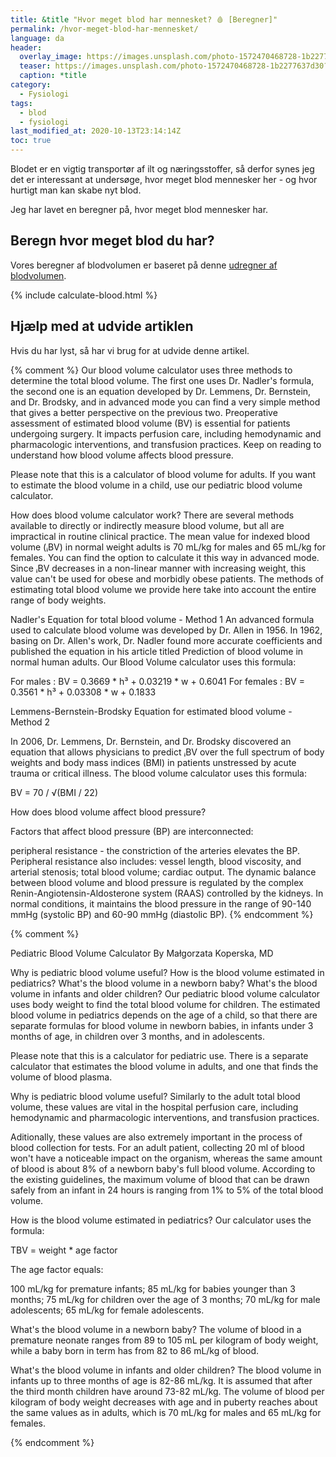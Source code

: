 ```yaml
---
title: &title "Hvor meget blod har mennesket? 🩸 [Beregner]"
permalink: /hvor-meget-blod-har-mennesket/
language: da
header:
  overlay_image: https://images.unsplash.com/photo-1572470468728-1b2277637d30?ixlib=rb-1.2.1&ixid=eyJhcHBfaWQiOjEyMDd9&auto=format&fit=crop&w=1950&q=80
  teaser: https://images.unsplash.com/photo-1572470468728-1b2277637d30?ixlib=rb-1.2.1&ixid=eyJhcHBfaWQiOjEyMDd9&auto=format&fit=crop&w=400&q=80
  caption: *title
category:
  - Fysiologi
tags:
  - blod
  - fysiologi
last_modified_at: 2020-10-13T23:14:14Z
toc: true
---
```


Blodet er en vigtig transportør af ilt og næringsstoffer, så derfor synes jeg det er interessant at undersøge, hvor meget blod mennesker her - og hvor hurtigt man kan skabe nyt blod.

Jeg har lavet en beregner på, hvor meget blod mennesker har.

## Beregn hvor meget blod du har?

Vores beregner af blodvolumen er baseret på denne [udregner af blodvolumen](https://www.omnicalculator.com/health/blood-volume).

{% include calculate-blood.html %}

## Hjælp med at udvide artiklen

Hvis du har lyst, så har vi brug for at udvide denne artikel.

{% comment %}
Our blood volume calculator uses three methods to determine the total blood volume. The first one uses Dr. Nadler's formula, the second one is an equation developed by Dr. Lemmens, Dr. Bernstein, and Dr. Brodsky, and in advanced mode you can find a very simple method that gives a better perspective on the previous two.
Preoperative assessment of estimated blood volume (BV) is essential for patients undergoing surgery. It impacts perfusion care, including hemodynamic and pharmacologic interventions, and transfusion practices. Keep on reading to understand how blood volume affects blood pressure.

Please note that this is a calculator of blood volume for adults. If you want to estimate the blood volume in a child, use our pediatric blood volume calculator.


How does blood volume calculator work?
There are several methods available to directly or indirectly measure blood volume, but all are impractical in routine clinical practice. The mean value for indexed blood volume (ᵢBV) in normal weight adults is 70 mL/kg for males and 65 mL/kg for females. You can find the option to calculate it this way in advanced mode. Since ᵢBV decreases in a non-linear manner with increasing weight, this value can't be used for obese and morbidly obese patients. The methods of estimating total blood volume we provide here take into account the entire range of body weights.

Nadler's Equation for total blood volume - Method 1
An advanced formula used to calculate blood volume was developed by Dr. Allen in 1956. In 1962, basing on Dr. Allen's work, Dr. Nadler found more accurate coefficients and published the equation in his article titled Prediction of blood volume in normal human adults. Our Blood Volume calculator uses this formula:

For males :
BV = 0.3669 * h³ + 0.03219 * w + 0.6041
For females :
BV = 0.3561 * h³ + 0.03308 * w + 0.1833

Lemmens-Bernstein-Brodsky Equation for estimated blood volume - Method 2

In 2006, Dr. Lemmens, Dr. Bernstein, and Dr. Brodsky discovered an equation that allows physicians to predict ᵢBV over the full spectrum of body weights and body mass indices (BMI) in patients unstressed by acute trauma or critical illness. The blood volume calculator uses this formula:

BV = 70 / √(BMI / 22)

How does blood volume affect blood pressure?

Factors that affect blood pressure (BP) are interconnected:

peripheral resistance - the constriction of the arteries elevates the BP. Peripheral resistance also includes: vessel length, blood viscosity, and arterial stenosis;
total blood volume;
cardiac output.
The dynamic balance between blood volume and blood pressure is regulated by the complex Renin-Angiotensin-Aldosterone system (RAAS) controlled by the kidneys. In normal conditions, it maintains the blood pressure in the range of 90-140 mmHg (systolic BP) and 60-90 mmHg (diastolic BP).
{% endcomment %}


{% comment %}

Pediatric Blood Volume Calculator
By Małgorzata Koperska, MD

Why is pediatric blood volume useful?
How is the blood volume estimated in pediatrics?
What's the blood volume in a newborn baby?
What's the blood volume in infants and older children?
Our pediatric blood volume calculator uses body weight to find the total blood volume for children. The estimated blood volume in pediatrics depends on the age of a child, so that there are separate formulas for blood volume in newborn babies, in infants under 3 months of age, in children over 3 months, and in adolescents.

Please note that this is a calculator for pediatric use. There is a separate calculator that estimates the blood volume in adults, and one that finds the volume of blood plasma.



Why is pediatric blood volume useful?
Similarly to the adult total blood volume, these values are vital in the hospital perfusion care, including hemodynamic and pharmacologic interventions, and transfusion practices.

Aditionally, these values are also extremely important in the process of blood collection for tests. For an adult patient, collecting 20 ml of blood won't have a noticeable impact on the organism, whereas the same amount of blood is about 8% of a newborn baby's full blood volume. According to the existing guidelines, the maximum volume of blood that can be drawn safely from an infant in 24 hours is ranging from 1% to 5% of the total blood volume.

How is the blood volume estimated in pediatrics?
Our calculator uses the formula:

TBV = weight * age factor

The age factor equals:

100 mL/kg for premature infants;
85 mL/kg for babies younger than 3 months;
75 mL/kg for children over the age of 3 months;
70 mL/kg for male adolescents;
65 mL/kg for female adolescents.

What's the blood volume in a newborn baby?
The volume of blood in a premature neonate ranges from 89 to 105 mL per kilogram of body weight, while a baby born in term has from 82 to 86 mL/kg of blood.

What's the blood volume in infants and older children?
The blood volume in infants up to three months of age is 82-86 mL/kg. It is assumed that after the third month children have around 73-82 mL/kg. The volume of blood per kilogram of body weight decreases with age and in puberty reaches about the same values as in adults, which is 70 mL/kg for males and 65 mL/kg for females.

{% endcomment %}
